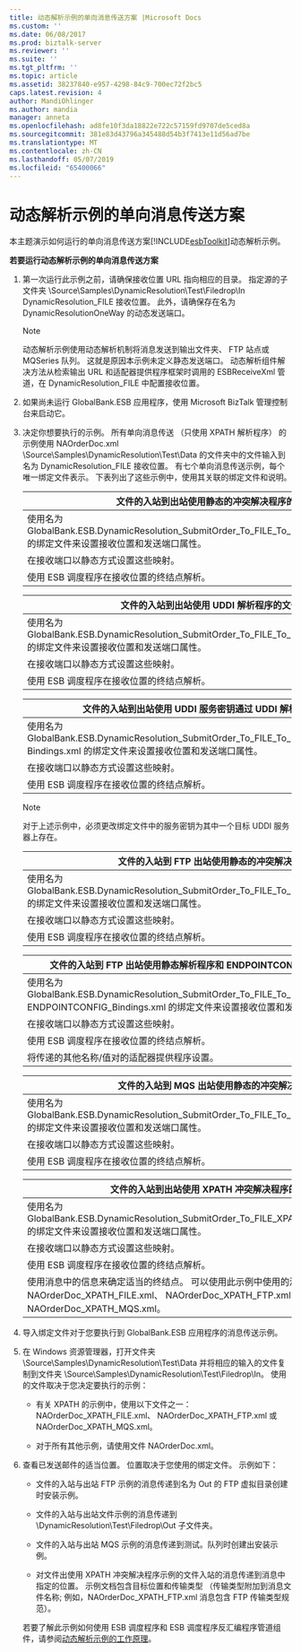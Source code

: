 ```yaml
---
title: 动态解析示例的单向消息传送方案 |Microsoft Docs
ms.custom: ''
ms.date: 06/08/2017
ms.prod: biztalk-server
ms.reviewer: ''
ms.suite: ''
ms.tgt_pltfrm: ''
ms.topic: article
ms.assetid: 38237840-e957-4298-84c9-700ec72f2bc5
caps.latest.revision: 4
author: MandiOhlinger
ms.author: mandia
manager: anneta
ms.openlocfilehash: ad8fe10f3da18822e722c57159fd9707de5ced8a
ms.sourcegitcommit: 381e83d43796a345488d54b3f7413e11d56ad7be
ms.translationtype: MT
ms.contentlocale: zh-CN
ms.lasthandoff: 05/07/2019
ms.locfileid: "65400066"
---
```

# <a name="one-way-messaging-scenarios-for-the-dynamic-resolution-sample"></a>动态解析示例的单向消息传送方案
本主题演示如何运行的单向消息传送方案[!INCLUDE[esbToolkit](../includes/esbtoolkit-md.md)]动态解析示例。  

 **若要运行动态解析示例的单向消息传送方案**  

1. 第一次运行此示例之前，请确保接收位置 URL 指向相应的目录。 指定源的子文件夹 \Source\Samples\DynamicResolution\Test\Filedrop\In DynamicResolution_FILE 接收位置。 此外，请确保存在名为 DynamicResolutionOneWay 的动态发送端口。  

   > [!NOTE]
   >  动态解析示例使用动态解析机制将消息发送到输出文件夹、 FTP 站点或 MQSeries 队列。 这就是原因本示例未定义静态发送端口。 动态解析组件解决方法从检索输出 URL 和适配器提供程序框架时调用的 ESBReceiveXml 管道，在 DynamicResolution_FILE 中配置接收位置。  

2. 如果尚未运行 GlobalBank.ESB 应用程序，使用 Microsoft BizTalk 管理控制台来启动它。  

3. 决定你想要执行的示例。 所有单向消息传送 （只使用 XPATH 解析程序） 的示例使用 NAOrderDoc.xml \Source\Samples\DynamicResolution\Test\Data 的文件夹中的文件输入到名为 DynamicResolution_FILE 接收位置。 有七个单向消息传送示例，每个唯一绑定文件表示。 下表列出了这些示例中，使用其关联的绑定文件和说明。  

   |文件的入站到出站使用静态的冲突解决程序的文件|  
   |-------------------------------------------------------------|  
   |使用名为 GlobalBank.ESB.DynamicResolution_SubmitOrder_To_FILE_To_FILE_STATIC_Bindings.xml 的绑定文件来设置接收位置和发送端口属性。|  
   |在接收端口以静态方式设置这些映射。|  
   |使用 ESB 调度程序在接收位置的终结点解析。|  

   |文件的入站到出站使用 UDDI 解析程序的文件|  
   |-----------------------------------------------------------|  
   |使用名为 GlobalBank.ESB.DynamicResolution_SubmitOrder_To_FILE_To_FILE_UDDI_Bindings.xml 的绑定文件来设置接收位置和发送端口属性。|  
   |在接收端口以静态方式设置这些映射。|  
   |使用 ESB 调度程序在接收位置的终结点解析。|  

   |文件的入站到出站使用 UDDI 服务密钥通过 UDDI 解析程序的文件|  
   |----------------------------------------------------------------------------|  
   |使用名为 GlobalBank.ESB.DynamicResolution_SubmitOrder_To_FILE_To_FILE_UDDI_SERVICEKEY_ Bindings.xml 的绑定文件来设置接收位置和发送端口属性。|  
   |在接收端口以静态方式设置这些映射。|  
   |使用 ESB 调度程序在接收位置的终结点解析。|  

   > [!NOTE]
   >  对于上述示例中，必须更改绑定文件中的服务密钥为其中一个目标 UDDI 服务器上存在。  

   |文件的入站到 FTP 出站使用静态的冲突解决程序|  
   |------------------------------------------------------------|  
   |使用名为 GlobalBank.ESB.DynamicResolution_SubmitOrder_To_FILE_To_FTP_STATIC_Bindings.xml 的绑定文件来设置接收位置和发送端口属性。|  
   |在接收端口以静态方式设置这些映射。|  
   |使用 ESB 调度程序在接收位置的终结点解析。|  

   |文件的入站到 FTP 出站使用静态解析程序和 ENDPOINTCONFIG 参数|  
   |-----------------------------------------------------------------------------------------|  
   |使用名为 GlobalBank.ESB.DynamicResolution_SubmitOrder_To_FILE_To_FTP_STATIC__ ENDPOINTCONFIG_Bindings.xml 的绑定文件来设置接收位置和发送端口属性。|  
   |在接收端口以静态方式设置这些映射。|  
   |使用 ESB 调度程序在接收位置的终结点解析。|  
   |将传递的其他名称/值对的适配器提供程序设置。|  

   |文件的入站到 MQS 出站使用静态的冲突解决程序|  
   |------------------------------------------------------------|  
   |使用名为 GlobalBank.ESB.DynamicResolution_SubmitOrder_To_FILE_To_MQS_STATIC_Bindings.xml 的绑定文件来设置接收位置和发送端口属性。|  
   |在接收端口以静态方式设置这些映射。|  
   |使用 ESB 调度程序在接收位置的终结点解析。|  

   |                                                                             文件的入站到出站使用 XPATH 冲突解决程序的文件                                                                             |
   |----------------------------------------------------------------------------------------------------------------------------------------------------------------------------------------------------------------|
   |                        使用名为 GlobalBank.ESB.DynamicResolution_SubmitOrder_To_FILE_XPATH_STATIC_Bindings.xml 的绑定文件来设置接收位置和发送端口属性。                        |
   |                                                                                 在接收端口以静态方式设置这些映射。                                                                                  |
   |                                                                    使用 ESB 调度程序在接收位置的终结点解析。                                                                    |
   | 使用消息中的信息来确定适当的终结点。 可以使用此示例中使用的测试文件是 NAOrderDoc_XPATH_FILE.xml、 NAOrderDoc_XPATH_FTP.xml 和 NAOrderDoc_XPATH_MQS.xml。 |


4. 导入绑定文件对于您要执行到 GlobalBank.ESB 应用程序的消息传送示例。  

5. 在 Windows 资源管理器，打开文件夹 \Source\Samples\DynamicResolution\Test\Data 并将相应的输入的文件复制到文件夹 \Source\Samples\DynamicResolution\Test\Filedrop\In。 使用的文件取决于您决定要执行的示例：  

   -   有关 XPATH 的示例中，使用以下文件之一：NAOrderDoc_XPATH_FILE.xml、 NAOrderDoc_XPATH_FTP.xml 或 NAOrderDoc_XPATH_MQS.xml。  

   -   对于所有其他示例，请使用文件 NAOrderDoc.xml。  

6. 查看已发送邮件的适当位置。 位置取决于您使用的绑定文件。 示例如下：  

   -   文件的入站与出站 FTP 示例的消息传递到名为 Out 的 FTP 虚拟目录创建时安装示例。  

   -   文件的入站与出站文件示例的消息传递到 \DynamicResolution\Test\Filedrop\Out 子文件夹。  

   -   文件的入站与出站 MQS 示例的消息传递到测试。队列时创建出安装示例。  

   -   对文件出使用 XPATH 冲突解决程序示例的文件入站的消息传递到消息中指定的位置。 示例文档包含目标位置和传输类型 （传输类型附加到消息文件名称; 例如，NAOrderDoc_XPATH_FTP.xml 消息包含 FTP 传输类型规范）。  

   若要了解此示例如何使用 ESB 调度程序和 ESB 调度程序反汇编程序管道组件，请参阅[动态解析示例的工作原理](../esb-toolkit/how-the-dynamic-resolution-sample-works.md)。